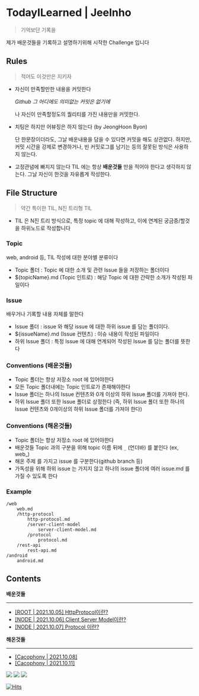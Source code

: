 # TodayILearned | JeeInho
> 기억보단 기록을

제가 배운것들을 기록하고 설명하기위해 시작한 Challenge 입니다

## Rules
> 적어도 이것만은 지키자
- 자신이 만족할만한 내용을 커밋한다

    _Github 그 어디에도 의미없는 커밋은 없기에_

    나 자신이 만족할정도의 퀄리티를 가진 내용만을 커밋한다.
- 치팅은 하지만 어뷰징은 하지 않는다 (by JeongHoon Byon)

    단 한문장이더라도, 그날 배운내용을 담을 수 있다면 커밋을 해도 상관없다.
    하지만, 커밋 시간을 강제로 변경하거나, 빈 커밋로그를 남기는 등의 잘못된 방식은 사용하지 않는다.
- 고정관념에 빠지지 않는다
    TIL 에는 항상 **배운것들** 만을 적어야 한다고 생각하지 않는다.
    그날 자신이 한것을 자유롭게 작성한다.
## File Structure
> 약간 특이한 TIL, N진 트리형 TIL
- TIL 은 N진 트리 방식으로, 특정 topic 에 대해 작성하고, 이에 연계된 궁금증/할것을 하위노드로 작성합니다
### Topic
web, android 등, TIL 작성에 대한 분야별 분류이다
- Topic 폴더 : Topic 에 대한 소개 및 관련 Issue 들을 저장하는 폴더이다
- ${topicName}.md (Topic 인트로) : 해당 Topic 에 대한 간략한 소개가 작성된 파일이다
### Issue
배우거나 기록할 내용 자체를 말한다
- Issue 폴더 : issue 와 해당 issue 에 대한 하위 issue 를 담는 폴더이다.
- ${issueName}.md (Issue 컨텐츠) : 이슈 내용이 작성된 파일이다
- 하위 Issue 폴더 : 특정 Issue 에 대해 연계되어 작성된 Issue 를 담는 폴더를 뜻한다
### Conventions (배운것들)
- Topic 폴더는 항상 저장소 root 에 있어야한다
- 모든 Topic 폴더내에는 Topic 인트로가 존재해야한다
- Issue 폴더는 하나의 Issue 컨텐츠와 0개 이상의 하위 Issue 폴더를 가져야 한다.
- 하위 Issue 폴더 또한 Issue 폴더로 상정한다 (즉, 하위 Issue 폴더 또한 하나의 Issue 컨텐츠와 0개이상의 하위 Issue 폴더를 가져야 한다)

### Conventions (해온것들)
- Topic 폴더는 항상 저장소 root 에 있어야한다
- 배운것들 Topic 과의 구분을 위해 topic 이름 뒤에 `_` (언더바) 를 붙인다 (ex, web_)
- 해온 주제 를 가지고 issue 를 구분한다(github branch 등)
- 가독성을 위해 하위 issue 는 가지지 않고 하나의 issue 폴더에 여러 issue\.md 를 가질 수 있도록 한다

### Example
```
/web
    web.md
    /http-protocol
        http-protocol.md
        /server-client-model
            server-client-model.md
        /protocol
            protocol.md
    /rest-api
        rest-api.md
/android
    android.md
```

## Contents

**배운것들**
- - -
- [[ROOT | 2021.10.05] HttpProtocol이란?](https://github.com/key-del-jeeinho/TIL/blob/main/web/http-protocol/http-protocol.md)
- [[NODE | 2021.10.06] Client Server Model이란?](https://github.com/key-del-jeeinho/TIL/blob/main/web/http-protocol/client-server-model/client-server-model.md)
- [[NODE | 2021.10.07] Protocol 이란?](https://github.com/key-del-jeeinho/TIL/blob/main/web/http-protocol/protocol/protocol.md)


**해온것들**
- - -
- [[Cacophony | 2021.10.08]](https://github.com/key-del-jeeinho/TIL/blob/main/cacophony/2021-10-08.md)
- [[Cacophony | 2021.10.11]](https://github.com/key-del-jeeinho/TIL/blob/main/cacophony/2021-10-11.md)

![](https://img.shields.io/badge/since-2021.10.05-FA5996)
![](https://img.shields.io/badge/author-JeeInho-5BE1C8)
![](https://img.shields.io/badge/combo-1-0A4DC8)

[![Hits](https://hits.seeyoufarm.com/api/count/incr/badge.svg?url=https%3A%2F%2Fgithub.com%2Fkey-del-jeeinho%2FTIL&count_bg=%2379C83D&title_bg=%23555555&icon=riotgames.svg&icon_color=%23E7E7E7&title=TIL-Challange&edge_flat=false)](https://hits.seeyoufarm.com)

